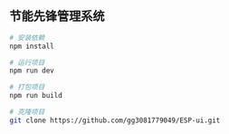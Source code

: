 ## 节能先锋管理系统

```bash
# 安装依赖
npm install

# 运行项目
npm run dev

# 打包项目
npm run build

# 克隆项目
git clone https://github.com/gg3081779049/ESP-ui.git
```
